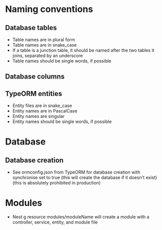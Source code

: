 # Naming conventions

## Database tables
- Table names are in plural form
- Table names are in snake_case
- If a table is a junction table, it should be named after the two tables it joins, separated by an underscore
- Table names should be single words, if possible

## Database columns

## TypeORM entities
- Entity files are in snake_case
- Entity names are in PascalCase
- Entity names are singular
- Entity names should be single words, if possible

# Database

## Database creation
- See ormconfig.json from TypeORM for database creation with synchronise set to true (this will create the database if it doesn't exist) (this is absolutely prohibited in production)

# Modules
- Nest g resource modules/moduleName will create a module with a controller, service, entity, and module file


 